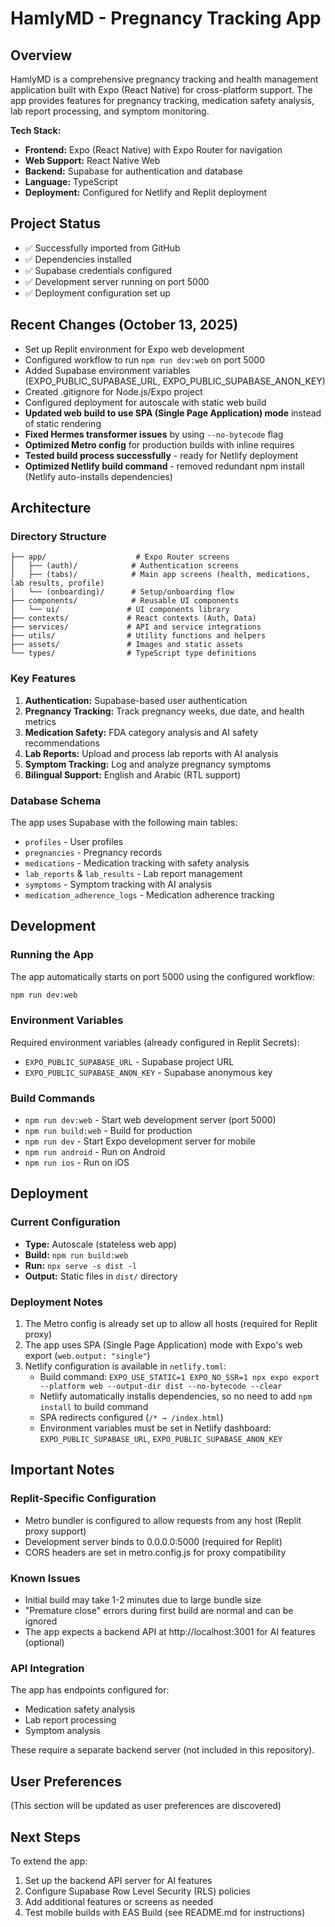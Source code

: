 # HamlyMD - Pregnancy Tracking App

## Overview
HamlyMD is a comprehensive pregnancy tracking and health management application built with Expo (React Native) for cross-platform support. The app provides features for pregnancy tracking, medication safety analysis, lab report processing, and symptom monitoring.

**Tech Stack:**
- **Frontend:** Expo (React Native) with Expo Router for navigation
- **Web Support:** React Native Web
- **Backend:** Supabase for authentication and database
- **Language:** TypeScript
- **Deployment:** Configured for Netlify and Replit deployment

## Project Status
- ✅ Successfully imported from GitHub
- ✅ Dependencies installed
- ✅ Supabase credentials configured
- ✅ Development server running on port 5000
- ✅ Deployment configuration set up

## Recent Changes (October 13, 2025)
- Set up Replit environment for Expo web development
- Configured workflow to run `npm run dev:web` on port 5000
- Added Supabase environment variables (EXPO_PUBLIC_SUPABASE_URL, EXPO_PUBLIC_SUPABASE_ANON_KEY)
- Created .gitignore for Node.js/Expo project
- Configured deployment for autoscale with static web build
- **Updated web build to use SPA (Single Page Application) mode** instead of static rendering
- **Fixed Hermes transformer issues** by using `--no-bytecode` flag
- **Optimized Metro config** for production builds with inline requires
- **Tested build process successfully** - ready for Netlify deployment
- **Optimized Netlify build command** - removed redundant npm install (Netlify auto-installs dependencies)

## Architecture

### Directory Structure
```
├── app/                    # Expo Router screens
│   ├── (auth)/            # Authentication screens
│   ├── (tabs)/            # Main app screens (health, medications, lab results, profile)
│   └── (onboarding)/      # Setup/onboarding flow
├── components/            # Reusable UI components
│   └── ui/               # UI components library
├── contexts/             # React contexts (Auth, Data)
├── services/             # API and service integrations
├── utils/                # Utility functions and helpers
├── assets/               # Images and static assets
└── types/                # TypeScript type definitions
```

### Key Features
1. **Authentication:** Supabase-based user authentication
2. **Pregnancy Tracking:** Track pregnancy weeks, due date, and health metrics
3. **Medication Safety:** FDA category analysis and AI safety recommendations
4. **Lab Reports:** Upload and process lab reports with AI analysis
5. **Symptom Tracking:** Log and analyze pregnancy symptoms
6. **Bilingual Support:** English and Arabic (RTL support)

### Database Schema
The app uses Supabase with the following main tables:
- `profiles` - User profiles
- `pregnancies` - Pregnancy records
- `medications` - Medication tracking with safety analysis
- `lab_reports` & `lab_results` - Lab report management
- `symptoms` - Symptom tracking with AI analysis
- `medication_adherence_logs` - Medication adherence tracking

## Development

### Running the App
The app automatically starts on port 5000 using the configured workflow:
```bash
npm run dev:web
```

### Environment Variables
Required environment variables (already configured in Replit Secrets):
- `EXPO_PUBLIC_SUPABASE_URL` - Supabase project URL
- `EXPO_PUBLIC_SUPABASE_ANON_KEY` - Supabase anonymous key

### Build Commands
- `npm run dev:web` - Start web development server (port 5000)
- `npm run build:web` - Build for production
- `npm run dev` - Start Expo development server for mobile
- `npm run android` - Run on Android
- `npm run ios` - Run on iOS

## Deployment

### Current Configuration
- **Type:** Autoscale (stateless web app)
- **Build:** `npm run build:web`
- **Run:** `npx serve -s dist -l`
- **Output:** Static files in `dist/` directory

### Deployment Notes
1. The Metro config is already set up to allow all hosts (required for Replit proxy)
2. The app uses SPA (Single Page Application) mode with Expo's web export (`web.output: "single"`)
3. Netlify configuration is available in `netlify.toml`:
   - Build command: `EXPO_USE_STATIC=1 EXPO_NO_SSR=1 npx expo export --platform web --output-dir dist --no-bytecode --clear`
   - Netlify automatically installs dependencies, so no need to add `npm install` to build command
   - SPA redirects configured (`/* → /index.html`)
   - Environment variables must be set in Netlify dashboard: `EXPO_PUBLIC_SUPABASE_URL`, `EXPO_PUBLIC_SUPABASE_ANON_KEY`

## Important Notes

### Replit-Specific Configuration
- Metro bundler is configured to allow requests from any host (Replit proxy support)
- Development server binds to 0.0.0.0:5000 (required for Replit)
- CORS headers are set in metro.config.js for proxy compatibility

### Known Issues
- Initial build may take 1-2 minutes due to large bundle size
- "Premature close" errors during first build are normal and can be ignored
- The app expects a backend API at http://localhost:3001 for AI features (optional)

### API Integration
The app has endpoints configured for:
- Medication safety analysis
- Lab report processing
- Symptom analysis

These require a separate backend server (not included in this repository).

## User Preferences
(This section will be updated as user preferences are discovered)

## Next Steps
To extend the app:
1. Set up the backend API server for AI features
2. Configure Supabase Row Level Security (RLS) policies
3. Add additional features or screens as needed
4. Test mobile builds with EAS Build (see README.md for instructions)
